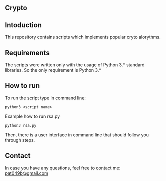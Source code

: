 ## Crypto

## Intoduction
This repository contains scripts which implements popular cryto alorythms.

## Requirements
The scripts were written only with the usage of Python 3.* standard libraries. So the only requirement is Python 3.*

## How to run
To run the script type in command line:

    python3 <script name>

Example how to run rsa.py

    python3 rsa.py
    
Then, there is a user interface in command line that should follow you through steps.

## Contact
In case you have any questions, feel free to contact me: pat049b@gmail.com
